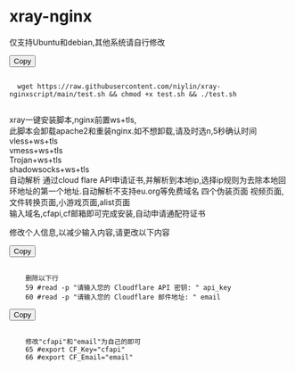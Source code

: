 # xray-nginx
仅支持Ubuntu和debian,其他系统请自行修改
<div>
  <button class="btn" data-clipboard-target="#code">Copy</button>
  <pre><code id="code" class="language-python">
  wget https://raw.githubusercontent.com/niylin/xray-nginxscript/main/test.sh && chmod +x test.sh && ./test.sh
  </code></pre>
</div>

xray一键安装脚本,nginx前置ws+tls,  
此脚本会卸载apache2和重装nginx.如不想卸载,请及时选n,5秒确认时间  
vless+ws+tls  
vmess+ws+tls  
Trojan+ws+tls  
shadowsocks+ws+tls  
自动解析
通过cloud flare API申请证书,并解析到本地ip,选择ip规则为去除本地回环地址的第一个地址.自动解析不支持eu.org等免费域名
四个伪装页面 视频页面,文件转换页面,小游戏页面,alist页面  
输入域名,cfapi,cf邮箱即可完成安装,自动申请通配符证书 

修改个人信息,以减少输入内容,请更改以下内容
<div>
  <button class="btn" data-clipboard-target="#code">Copy</button>
  <pre><code id="code" class="language-python">
    删除以下行
    59 #read -p "请输入您的 Cloudflare API 密钥: " api_key
    60 #read -p "请输入您的 Cloudflare 邮件地址: " email
</code></pre>
</div>
<div>
  <button class="btn" data-clipboard-target="#code">Copy</button>
  <pre><code id="code" class="language-python">
    修改"cfapi"和"email"为自己的即可
    65 #export CF_Key="cfapi"
    66 #export CF_Email="email"
</code></pre>
</div>
